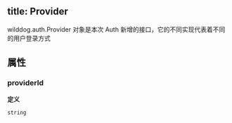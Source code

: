 
title: Provider
---

wilddog.auth.Provider 对象是本次 Auth 新增的接口，它的不同实现代表着不同的用户登录方式

## 属性
### providerId

**定义**

```js
string
```
